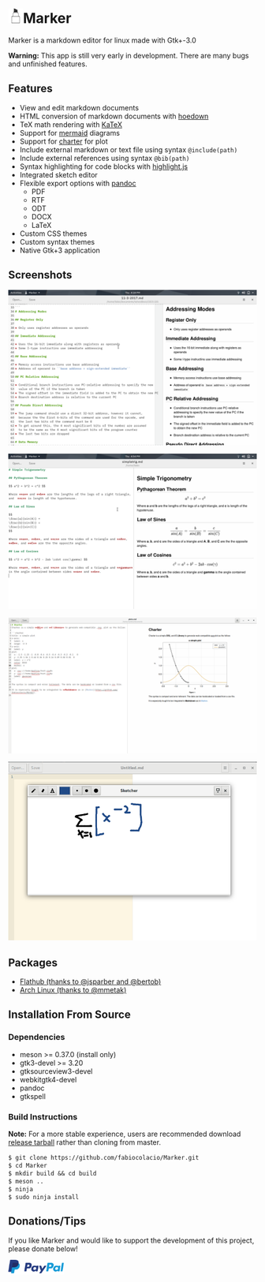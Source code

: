 # <img width="30" src="data/com.github.fabiocolacio.marker.svg"/>Marker

Marker is a markdown editor for linux made with Gtk+-3.0

**Warning:** This app is still very early in development. There are many bugs and
unfinished features.

## Features

* View and edit markdown documents
* HTML conversion of markdown documents with [hoedown](https://github.com/hoedown/hoedown)
* TeX math rendering with [KaTeX](https://khan.github.io/KaTeX/)
* Support for [mermaid](https://mermaidjs.github.io/) diagrams
* Support for [charter](https://github.com/Mandarancio/charter/) for plot 
* Include external markdown or text file using syntax ```@include(path)```
* Include external references using syntax ```@bib(path)```
* Syntax highlighting for code blocks with [highlight.js](https://highlightjs.org/)
* Integrated sketch editor 
* Flexible export options with [pandoc](https://pandoc.org/)
  * PDF
  * RTF
  * ODT
  * DOCX
  * LaTeX
* Custom CSS themes
* Custom syntax themes
* Native Gtk+3 application

## Screenshots

![scrot.png](scrot.png)

![scrot1.png](scrot1.png)

![scrot2.png](scrot2.png)

![sketcher.png](sketcher.png)

## Packages

* [Flathub (thanks to @jsparber and @bertob)](https://beta.flathub.org/apps/details/com.github.fabiocolacio.marker)
* [Arch Linux (thanks to @mmetak)](https://aur.archlinux.org/packages/marker-git/)

## Installation From Source

### Dependencies

* meson >= 0.37.0 (install only)
* gtk3-devel >= 3.20
* gtksourceview3-devel
* webkitgtk4-devel
* pandoc
* gtkspell

### Build Instructions

**Note:** For a more stable experience, users are recommended download
[release tarball](https://github.com/fabiocolacio/Marker/releases) rather
than cloning from master.

```
$ git clone https://github.com/fabiocolacio/Marker.git
$ cd Marker
$ mkdir build && cd build
$ meson ..
$ ninja
$ sudo ninja install
```

## Donations/Tips

If you like Marker and would like to support the development of this project, please donate below!

[<img height="30" src="donate.png" alt="PayPal"/>](https://www.paypal.me/fabiocolacio)
